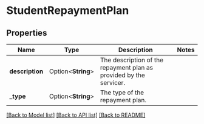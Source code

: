 # StudentRepaymentPlan

## Properties

Name | Type | Description | Notes
------------ | ------------- | ------------- | -------------
**description** | Option<**String**> | The description of the repayment plan as provided by the servicer. | 
**_type** | Option<**String**> | The type of the repayment plan. | 

[[Back to Model list]](../README.md#documentation-for-models) [[Back to API list]](../README.md#documentation-for-api-endpoints) [[Back to README]](../README.md)


